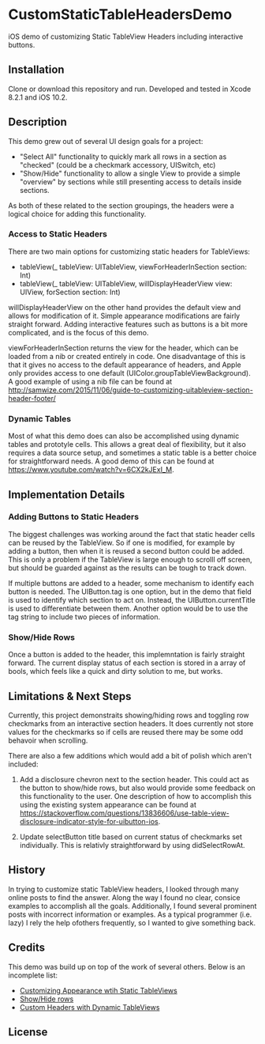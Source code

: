# CustomStaticTableHeadersDemo

iOS demo of customizing Static TableView Headers including interactive buttons.

## Installation

Clone or download this repository and run. Developed and tested in Xcode 8.2.1 and iOS 10.2.

## Description

This demo grew out of several UI design goals for a project:
- "Select All" functionality to quickly mark all rows in a section as "checked" (could be a checkmark accessory, UISwitch, etc)
- "Show/Hide" functionality to allow a single View to provide a simple "overview" by sections while still presenting access to details inside sections. 

As both of these related to the section groupings, the headers were a logical choice for adding this functionality.

### Access to Static Headers

There are two main options for customizing static headers for TableViews:

- tableView(_ tableView: UITableView, viewForHeaderInSection section: Int)
- tableView(_ tableView: UITableView, willDisplayHeaderView view: UIView, forSection section: Int)

willDisplayHeaderView on the other hand provides the default view and allows for modification of it. Simple appearance modifications are fairly straight forward. Adding interactive features such as buttons is a bit more complicated, and is the focus of this demo.

viewForHeaderInSection returns the view for the header, which can be loaded from a nib or created entirely in code. One disadvantage of this is that it gives no access to the default appearance of headers, and Apple only provides access to one default (UIColor.groupTableViewBackground). A good example of using a nib file can be found at http://samwize.com/2015/11/06/guide-to-customizing-uitableview-section-header-footer/

### Dynamic Tables

Most of what this demo does can also be accomplished using dynamic tables and prototyle cells. This allows a great deal of flexibility, but it also requires a data source setup, and sometimes a static table is a better choice for straightforward needs. A good demo of this can be found at https://www.youtube.com/watch?v=6CX2kJExI_M.

## Implementation Details

### Adding Buttons to Static Headers

The biggest challenges was working around the fact that static header cells can be reused by the TableView. So if one is modified, for example by adding a button, then when it is reused a second button could be added. This is only a problem if the TableView is large enough to scrolll off screen, but should be guarded against as the results can be tough to track down.

If multiple buttons are added to a header, some mechanism to identify each button is needed. The UIButton.tag is one option, but in the demo that field is used to identify which section to act on. Instead, the UIButton.currentTitle is used to differentiate between them. Another option would be to use the tag string to include two pieces of information.

### Show/Hide Rows

Once a button is added to the header, this implemntation is fairly straight forward. The current display status of each section is stored in a array of bools, which feels like a quick and dirty solution to me, but works.  

## Limitations & Next Steps

Currently, this project demonstraits showing/hiding rows and toggling row checkmarks from an interactive section headers. It does currently not store values for the checkmarks so if cells are reused there may be some odd behavoir when scrolling. 

There are also a few additions which would add a bit of polish which aren't included:

1. Add a disclosure chevron next to the section header. This could act as the button to show/hide rows, but also would provide some feedback on this functionality to the user. One description of how to accomplish this using the existing system appearance can be found at https://stackoverflow.com/questions/13836606/use-table-view-disclosure-indicator-style-for-uibutton-ios.

2. Update selectButton title based on current status of checkmarks set individually. This is relativly straightforward by using didSelectRowAt.

## History

In trying to customize static TableView headers, I looked through many online posts to find the answer. Along the way I found no clear, consice examples to accomplish all the goals. Additionally, I found several prominent posts with incorrect information or examples. As a typical programmer (i.e. lazy) I rely the help ofothers frequently, so I wanted to give something back.

## Credits

This demo was build up on top of the work of several others. Below is an incomplete list:

- [Customizing Appearance wtih Static TableViews](https://stackoverflow.com/questions/31680941/how-to-customise-header-section-in-static-cell)
- [Show/Hide rows](https://stackoverflow.com/questions/8260267/uitableview-set-to-static-cells-is-it-possible-to-hide-some-of-the-cells-progra)
- [Custom Headers with Dynamic TableViews](https://www.youtube.com/watch?v=6CX2kJExI_M)


## License

